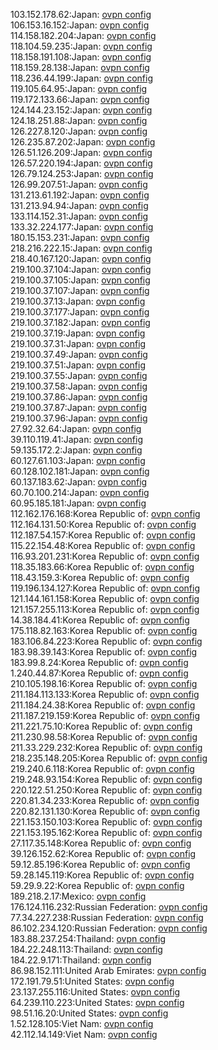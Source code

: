 103.152.178.62:Japan: [ovpn config](vpn/103_152_178_62.ovpn)  
106.153.16.152:Japan: [ovpn config](vpn/106_153_16_152.ovpn)  
114.158.182.204:Japan: [ovpn config](vpn/114_158_182_204.ovpn)  
118.104.59.235:Japan: [ovpn config](vpn/118_104_59_235.ovpn)  
118.158.191.108:Japan: [ovpn config](vpn/118_158_191_108.ovpn)  
118.159.28.138:Japan: [ovpn config](vpn/118_159_28_138.ovpn)  
118.236.44.199:Japan: [ovpn config](vpn/118_236_44_199.ovpn)  
119.105.64.95:Japan: [ovpn config](vpn/119_105_64_95.ovpn)  
119.172.133.66:Japan: [ovpn config](vpn/119_172_133_66.ovpn)  
124.144.23.152:Japan: [ovpn config](vpn/124_144_23_152.ovpn)  
124.18.251.88:Japan: [ovpn config](vpn/124_18_251_88.ovpn)  
126.227.8.120:Japan: [ovpn config](vpn/126_227_8_120.ovpn)  
126.235.87.202:Japan: [ovpn config](vpn/126_235_87_202.ovpn)  
126.51.126.209:Japan: [ovpn config](vpn/126_51_126_209.ovpn)  
126.57.220.194:Japan: [ovpn config](vpn/126_57_220_194.ovpn)  
126.79.124.253:Japan: [ovpn config](vpn/126_79_124_253.ovpn)  
126.99.207.51:Japan: [ovpn config](vpn/126_99_207_51.ovpn)  
131.213.61.192:Japan: [ovpn config](vpn/131_213_61_192.ovpn)  
131.213.94.94:Japan: [ovpn config](vpn/131_213_94_94.ovpn)  
133.114.152.31:Japan: [ovpn config](vpn/133_114_152_31.ovpn)  
133.32.224.177:Japan: [ovpn config](vpn/133_32_224_177.ovpn)  
180.15.153.231:Japan: [ovpn config](vpn/180_15_153_231.ovpn)  
218.216.222.15:Japan: [ovpn config](vpn/218_216_222_15.ovpn)  
218.40.167.120:Japan: [ovpn config](vpn/218_40_167_120.ovpn)  
219.100.37.104:Japan: [ovpn config](vpn/219_100_37_104.ovpn)  
219.100.37.105:Japan: [ovpn config](vpn/219_100_37_105.ovpn)  
219.100.37.107:Japan: [ovpn config](vpn/219_100_37_107.ovpn)  
219.100.37.13:Japan: [ovpn config](vpn/219_100_37_13.ovpn)  
219.100.37.177:Japan: [ovpn config](vpn/219_100_37_177.ovpn)  
219.100.37.182:Japan: [ovpn config](vpn/219_100_37_182.ovpn)  
219.100.37.19:Japan: [ovpn config](vpn/219_100_37_19.ovpn)  
219.100.37.31:Japan: [ovpn config](vpn/219_100_37_31.ovpn)  
219.100.37.49:Japan: [ovpn config](vpn/219_100_37_49.ovpn)  
219.100.37.51:Japan: [ovpn config](vpn/219_100_37_51.ovpn)  
219.100.37.55:Japan: [ovpn config](vpn/219_100_37_55.ovpn)  
219.100.37.58:Japan: [ovpn config](vpn/219_100_37_58.ovpn)  
219.100.37.86:Japan: [ovpn config](vpn/219_100_37_86.ovpn)  
219.100.37.87:Japan: [ovpn config](vpn/219_100_37_87.ovpn)  
219.100.37.96:Japan: [ovpn config](vpn/219_100_37_96.ovpn)  
27.92.32.64:Japan: [ovpn config](vpn/27_92_32_64.ovpn)  
39.110.119.41:Japan: [ovpn config](vpn/39_110_119_41.ovpn)  
59.135.172.2:Japan: [ovpn config](vpn/59_135_172_2.ovpn)  
60.127.61.103:Japan: [ovpn config](vpn/60_127_61_103.ovpn)  
60.128.102.181:Japan: [ovpn config](vpn/60_128_102_181.ovpn)  
60.137.183.62:Japan: [ovpn config](vpn/60_137_183_62.ovpn)  
60.70.100.214:Japan: [ovpn config](vpn/60_70_100_214.ovpn)  
60.95.185.181:Japan: [ovpn config](vpn/60_95_185_181.ovpn)  
112.162.176.168:Korea Republic of: [ovpn config](vpn/112_162_176_168.ovpn)  
112.164.131.50:Korea Republic of: [ovpn config](vpn/112_164_131_50.ovpn)  
112.187.54.157:Korea Republic of: [ovpn config](vpn/112_187_54_157.ovpn)  
115.22.154.48:Korea Republic of: [ovpn config](vpn/115_22_154_48.ovpn)  
116.93.201.231:Korea Republic of: [ovpn config](vpn/116_93_201_231.ovpn)  
118.35.183.66:Korea Republic of: [ovpn config](vpn/118_35_183_66.ovpn)  
118.43.159.3:Korea Republic of: [ovpn config](vpn/118_43_159_3.ovpn)  
119.196.134.127:Korea Republic of: [ovpn config](vpn/119_196_134_127.ovpn)  
121.144.161.158:Korea Republic of: [ovpn config](vpn/121_144_161_158.ovpn)  
121.157.255.113:Korea Republic of: [ovpn config](vpn/121_157_255_113.ovpn)  
14.38.184.41:Korea Republic of: [ovpn config](vpn/14_38_184_41.ovpn)  
175.118.82.163:Korea Republic of: [ovpn config](vpn/175_118_82_163.ovpn)  
183.106.84.223:Korea Republic of: [ovpn config](vpn/183_106_84_223.ovpn)  
183.98.39.143:Korea Republic of: [ovpn config](vpn/183_98_39_143.ovpn)  
183.99.8.24:Korea Republic of: [ovpn config](vpn/183_99_8_24.ovpn)  
1.240.44.87:Korea Republic of: [ovpn config](vpn/1_240_44_87.ovpn)  
210.105.198.16:Korea Republic of: [ovpn config](vpn/210_105_198_16.ovpn)  
211.184.113.133:Korea Republic of: [ovpn config](vpn/211_184_113_133.ovpn)  
211.184.24.38:Korea Republic of: [ovpn config](vpn/211_184_24_38.ovpn)  
211.187.219.159:Korea Republic of: [ovpn config](vpn/211_187_219_159.ovpn)  
211.221.75.10:Korea Republic of: [ovpn config](vpn/211_221_75_10.ovpn)  
211.230.98.58:Korea Republic of: [ovpn config](vpn/211_230_98_58.ovpn)  
211.33.229.232:Korea Republic of: [ovpn config](vpn/211_33_229_232.ovpn)  
218.235.148.205:Korea Republic of: [ovpn config](vpn/218_235_148_205.ovpn)  
219.240.6.118:Korea Republic of: [ovpn config](vpn/219_240_6_118.ovpn)  
219.248.93.154:Korea Republic of: [ovpn config](vpn/219_248_93_154.ovpn)  
220.122.51.250:Korea Republic of: [ovpn config](vpn/220_122_51_250.ovpn)  
220.81.34.233:Korea Republic of: [ovpn config](vpn/220_81_34_233.ovpn)  
220.82.131.130:Korea Republic of: [ovpn config](vpn/220_82_131_130.ovpn)  
221.153.150.103:Korea Republic of: [ovpn config](vpn/221_153_150_103.ovpn)  
221.153.195.162:Korea Republic of: [ovpn config](vpn/221_153_195_162.ovpn)  
27.117.35.148:Korea Republic of: [ovpn config](vpn/27_117_35_148.ovpn)  
39.126.152.62:Korea Republic of: [ovpn config](vpn/39_126_152_62.ovpn)  
59.12.85.196:Korea Republic of: [ovpn config](vpn/59_12_85_196.ovpn)  
59.28.145.119:Korea Republic of: [ovpn config](vpn/59_28_145_119.ovpn)  
59.29.9.22:Korea Republic of: [ovpn config](vpn/59_29_9_22.ovpn)  
189.218.2.17:Mexico: [ovpn config](vpn/189_218_2_17.ovpn)  
176.124.116.232:Russian Federation: [ovpn config](vpn/176_124_116_232.ovpn)  
77.34.227.238:Russian Federation: [ovpn config](vpn/77_34_227_238.ovpn)  
86.102.234.120:Russian Federation: [ovpn config](vpn/86_102_234_120.ovpn)  
183.88.237.254:Thailand: [ovpn config](vpn/183_88_237_254.ovpn)  
184.22.248.113:Thailand: [ovpn config](vpn/184_22_248_113.ovpn)  
184.22.9.171:Thailand: [ovpn config](vpn/184_22_9_171.ovpn)  
86.98.152.111:United Arab Emirates: [ovpn config](vpn/86_98_152_111.ovpn)  
172.191.79.51:United States: [ovpn config](vpn/172_191_79_51.ovpn)  
23.137.255.116:United States: [ovpn config](vpn/23_137_255_116.ovpn)  
64.239.110.223:United States: [ovpn config](vpn/64_239_110_223.ovpn)  
98.51.16.20:United States: [ovpn config](vpn/98_51_16_20.ovpn)  
1.52.128.105:Viet Nam: [ovpn config](vpn/1_52_128_105.ovpn)  
42.112.14.149:Viet Nam: [ovpn config](vpn/42_112_14_149.ovpn)  
